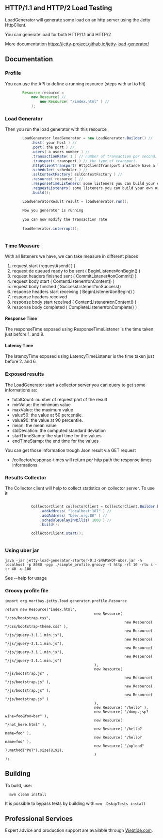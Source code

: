 ## HTTP/1.1 and HTTP/2 Load Testing

LoadGenerator will generate some load on an http server using the Jetty HttpClient.

You can generate load for both HTTP/1.1 and HTTP/2

More documentation https://jetty-project.github.io/jetty-load-generator/

## Documentation

### Profile
You can use the API to define a running resource (steps with url to hit)

```java
        Resource resource =
            new Resource( //
                new Resource( "/index.html" ) //
            ); 
```

### Load Generator 
Then you run the load generator with this resource

```java
        LoadGenerator loadGenerator = new LoadGenerator.Builder() //
            .host( your host ) //
            .port( the port ) //
            .users( a users number ) //
            .transactionRate( 1 ) // number of transaction per second. Transaction means all the request from the Resource
            .transport( transport ) // the type of transport.
            .httpClientTransport( HttpClientTransport instance have a look at the various builder ) //
            .scheduler( scheduler ) //
            .sslContextFactory( sslContextFactory ) //
            .resource( resource ) //
            .responseTimeListeners( some listeners you can build your own or use existing one ) // some listeners you can build your own
            .requestListeners( some listeners you can build your own or use existing one ) //
            .build();

        LoadGeneratorResult result = loadGenerator.run();
        
        Now you generator is running
        
        you can now modify the transaction rate
        
        loadGenerator.interrupt();
        
```

### Time Measure

With all listeners we have, we can take measure in different places

1. request start  (request#send( ) ) 
2. request de queued ready to be sent ( BeginListener#onBegin() )
3. request headers finished sent  ( CommitListener#onCommit() )
4. request body start ( ContentListener#onContent() )
5. request body finished ( SuccessListener#onSuccess()
6. response headers start receiving  ( BeginListener#onBegin() )
7. response headers received 
8. response body start received ( ContentListener#onContent() ) 
9. response body completed ( CompleteListener#onComplete() )

#### Response Time

The responseTime exposed using ResponseTimeListener is the time taken just before 1. and 9.

#### Latency Time

The latencyTime exposed using LatencyTimeListener is the time taken just before 2. and 6.

### Exposed results
The LoadGenerator start a collector server you can query to get some informations as: 

* totalCount: number of request part of the result
* minValue: the minimum value
* maxValue: the maximum value
* value50: the value at 50 percentile.
* value90: the value at 90 percentile.
* mean: the mean value
* stdDeviation: the computed standard deviation
* startTimeStamp: the start time for the values
* endTimeStamp: the end time for the values

You can get those information trough Json result via GET request

* /collector/response-times will return per http path the response times informations

### Results Collector
The Collector client will help to collect statistics on collector server.
To use it

```java

            CollectorClient collectorClient = CollectorClient.Builder.builder() //
                .addAddress( "localhost:187" ) //
                .addAddress( "beer.org:80" ) //
                .scheduleDelayInMillis( 1000 ) //
                .build();

            collectorClient.start();
        
```

### Using uber jar

```
java -jar jetty-load-generator-starter-0.3-SNAPSHOT-uber.jar -h localhost -p 8080 -pgp ./simple_profile.groovy -t http -rt 10 -rtu s -tr 40 -u 100
```
See --help for usage

### Groovy profile file

```
import org.mortbay.jetty.load.generator.profile.Resource

return new Resource("index.html",
                                         new Resource( "/css/bootstrap.css",
                                                       new Resource( "/css/bootstrap-theme.css" ),
                                                       new Resource( "/js/jquery-3.1.1.min.js"),
                                                       new Resource( "/js/jquery-3.1.1.min.js"),
                                                       new Resource( "/js/jquery-3.1.1.min.js"),
                                                       new Resource( "/js/jquery-3.1.1.min.js")
                                         ),
                                         new Resource( "/js/bootstrap.js" ,
                                                       new Resource( "/js/bootstrap.js" ),
                                                       new Resource( "/js/bootstrap.js" ),
                                                       new Resource( "/js/bootstrap.js" )
                                         ),
                                         new Resource( "/hello" ),
                                         new Resource( "/dump.jsp?wine=foo&foo=bar" ),
                                         new Resource( "/not_here.html" ),
                                         new Resource( "/hello?name=foo" ),
                                         new Resource( "/hello?name=foo" ),
                                         new Resource( "/upload" ).method("PUT").size(8192),
                                         )
);
```

## Building

To build, use:
```shell
  mvn clean install
```

It is possible to bypass tests by building with `mvn -DskipTests install`

## Professional Services

Expert advice and production support are available through [Webtide.com](http://webtide.com).
